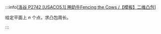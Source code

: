 :::info[[洛谷 P2742 [USACO5.1] 圈奶牛Fencing the Cows /【模板】二维凸包](https://www.luogu.com.cn/problem/P2742)]

给定平面上 $n$ 个点，求凸包周长。

:::
